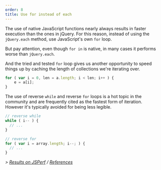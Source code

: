 ```yaml
---
order: 8
title: Use for instead of each
---
```


The use of native JavaScript functions nearly always results in faster execution than the ones in jQuery. For this reason, instead of using the `jQuery.each` method, use JavaScript's own `for` loop.

But pay attention, even though `for in` is native, in many cases it performs worse than `jQuery.each`.

And the tried and tested `for` loop gives us another opportunity to speed things up by caching the length of collections we're iterating over.

```js
for ( var i = 0, len = a.length; i < len; i++ ) {
	e = a[i];
}
```

The use of reverse `while` and reverse `for` loops is a hot topic in the community and are frequently cited as the fastest form of iteration. However it's typically avoided for being less legible.

```js
// reverse while
while ( i-- ) {
  // ...
}

// reverse for
for ( var i = array.length; i--; ) {
  // ...
}
```

*> [Results on JSPerf](http://jsperf.com/browser-diet-jquery-each-vs-for-loop) / [References](https://github.com/zenorocha/browser-diet/wiki/References#use-for-instead-of-each)*

